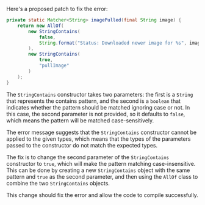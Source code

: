 Here's a proposed patch to fix the error:
```java
private static Matcher<String> imagePulled(final String image) {
    return new AllOf(
        new StringContains(
            false,
            String.format("Status: Downloaded newer image for %s", image)
        ),
        new StringContains(
            true,
            "pullImage"
        )
    );
}
```
The `StringContains` constructor takes two parameters: the first is a `String` that represents the contains pattern, and the second is a `boolean` that indicates whether the pattern should be matched ignoring case or not. In this case, the second parameter is not provided, so it defaults to `false`, which means the pattern will be matched case-sensitively.

The error message suggests that the `StringContains` constructor cannot be applied to the given types, which means that the types of the parameters passed to the constructor do not match the expected types.

The fix is to change the second parameter of the `StringContains` constructor to `true`, which will make the pattern matching case-insensitive. This can be done by creating a new `StringContains` object with the same pattern and `true` as the second parameter, and then using the `AllOf` class to combine the two `StringContains` objects.

This change should fix the error and allow the code to compile successfully.